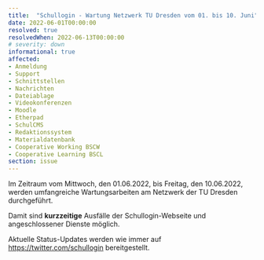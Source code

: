 ```yaml
---
title:  "Schullogin - Wartung Netzwerk TU Dresden vom 01. bis 10. Juni"
date: 2022-06-01T00:00:00
resolved: true
resolvedWhen: 2022-06-13T00:00:00
# severity: down
informational: true
affected:
- Anmeldung
- Support
- Schnittstellen
- Nachrichten
- Dateiablage
- Videokonferenzen
- Moodle
- Etherpad
- SchulCMS
- Redaktionssystem
- Materialdatenbank
- Cooperative Working BSCW
- Cooperative Learning BSCL
section: issue
---
```


Im Zeitraum vom Mittwoch, den 01.06.2022, bis Freitag, den 10.06.2022, werden umfangreiche Wartungsarbeiten am Netzwerk der TU Dresden durchgeführt.

Damit sind **kurzzeitige** Ausfälle der Schullogin-Webseite und angeschlossener Dienste möglich.

Aktuelle Status-Updates werden wie immer auf https://twitter.com/schullogin bereitgestellt.
